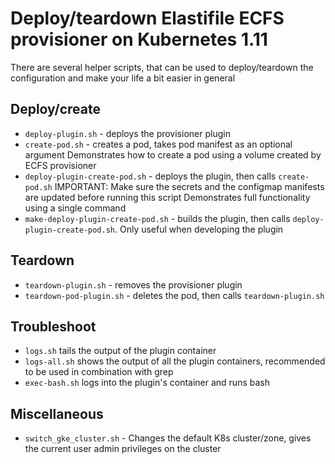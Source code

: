 # Deploy/teardown Elastifile ECFS provisioner on Kubernetes 1.11 

There are several helper scripts, that can be used to deploy/teardown the configuration and make your life a bit easier in general

## Deploy/create
* `deploy-plugin.sh` - deploys the provisioner plugin
* `create-pod.sh` - creates a pod, takes pod manifest as an optional argument 
Demonstrates how to create a pod using a volume created by ECFS provisioner
* `deploy-plugin-create-pod.sh` - deploys the plugin, then calls `create-pod.sh`
IMPORTANT: Make sure the secrets and the configmap manifests are updated before running this script
Demonstrates full functionality using a single command
* `make-deploy-plugin-create-pod.sh` - builds the plugin, then calls `deploy-plugin-create-pod.sh`.
Only useful when developing the plugin

## Teardown

* `teardown-plugin.sh` - removes the provisioner plugin
* `teardown-pod-plugin.sh` - deletes the pod, then calls `teardown-plugin.sh`

## Troubleshoot

* `logs.sh` tails the output of the plugin container
* `logs-all.sh` shows the output of all the plugin containers, recommended to be used in combination with grep
* `exec-bash.sh` logs into the plugin's container and runs bash

## Miscellaneous
* `switch_gke_cluster.sh` - Changes the default K8s cluster/zone, gives the current user admin privileges on the cluster 
